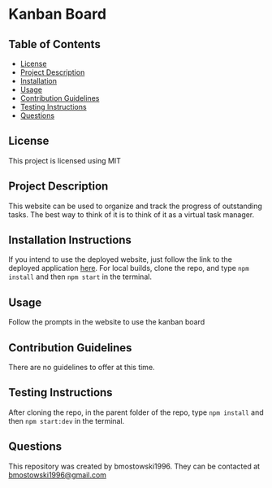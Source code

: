 # Kanban Board

## Table of Contents 

- [License](#license)
- [Project Description](#Project-Description)
- [Installation](#Installation-Instructions)
- [Usage](#usage)
- [Contribution Guidelines](#contribution-guidelines)
- [Testing Instructions](#testing-instructions)
- [Questions](#questions)

## License 
This project is licensed using MIT

## Project Description 
This website can be used to organize and track the progress of outstanding tasks. The best way to think of it is to think of it as a virtual task manager.

## Installation Instructions 
If you intend to use the deployed website, just follow the link to the deployed application [here](https://kanban-auth-cbxo.onrender.com/). For local builds, clone the repo, and type `npm install` and then `npm start` in the terminal.

## Usage 
Follow the prompts in the website to use the kanban board

## Contribution Guidelines 
There are no guidelines to offer at this time.

## Testing Instructions 
After cloning the repo, in the parent folder of the repo, type `npm install` and then `npm start:dev` in the terminal.

## Questions 
This repository was created by bmostowski1996.
They can be contacted at bmostowski1996@gmail.com
